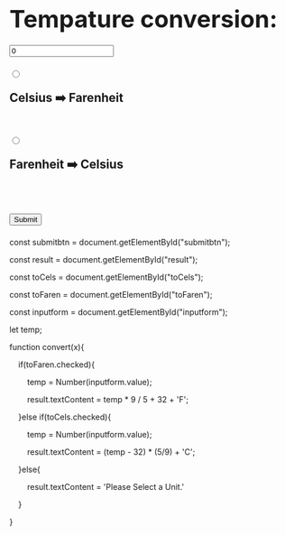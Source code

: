 
<!DOCTYPE html>

<html lang="en">

<head>

    <meta charset="UTF-8">

    <meta name="viewport" content="width=device-width, initial-scale=1.0">

    <title>Document</title>

    <link rel="stylesheet" href="style.css">

</head>

<body>

<h2>

<label for="inputform" style="font-size: 2em;"> Tempature conversion: </label> <br>

<input id="inputform" type="number" value="0"> <br>

  

<input type="radio" id="toFaren" name="unit">

<label for="toFaren"> Celsius ➡️ Farenheit </label> </label>

<br>

<input type="radio" id="toCels" name="unit">

<label for="toCels"> Farenheit ➡️ Celsius </label> </label>

<br>

<button id="submitbtn" onclick="convert()">Submit</button>

<p id="result"></p>

</h2>

  

<script src="index.js"></script>

</body>

</html>


const submitbtn = document.getElementById("submitbtn");

const result = document.getElementById("result");

const toCels = document.getElementById("toCels");

const toFaren = document.getElementById("toFaren");

const inputform = document.getElementById("inputform");

  
  

let temp;

  

function convert(x){

    if(toFaren.checked){

        temp = Number(inputform.value);

        result.textContent = temp * 9 / 5 + 32 + 'F';

  

    }else if(toCels.checked){

        temp = Number(inputform.value);

        result.textContent = (temp - 32) * (5/9) + 'C';

  

    }else{

        result.textContent = 'Please Select a Unit.'

    }

}